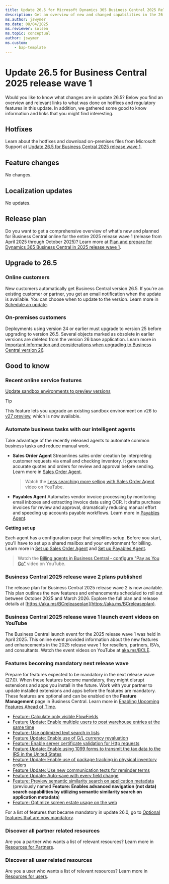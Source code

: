 ```yaml
---
title: Update 26.5 for Microsoft Dynamics 365 Business Central 2025 Release Wave 1
description: Get an overview of new and changed capabilities in the 26.5 update of Business Central online, which is part of 2025 release wave 1
ms.author: jswymer
ms.date: 08/04/2025
ms.reviewer: solsen
ms.topic: conceptual
author: jswymer
ms.custom:
    - bap-template
---
```

# Update 26.5 for Business Central 2025 release wave 1

Would you like to know what changes are in update 26.5? Below you find an overview and relevant links to what was done on hotfixes and regulatory features in this update. In addition, we gathered some good to know information and links that you might find interesting.

## Hotfixes

Learn about the hotfixes and download on-premises files from Microsoft Support at [Update 26.5 for Business Central 2025 release wave 1](https://support.microsoft.com/help/5066309).

## Feature changes

No changes.

## Localization updates

No updates.

## Release plan

Do you want to get a comprehensive overview of what's new and planned for Business Central online for the entire 2025 release wave 1 (release from April 2025 through October 2025)? Learn more at [Plan and prepare for Dynamics 365 Business Central in 2025 release wave 1](/dynamics365/release-plan/2025wave1/smb/dynamics365-business-central/)<!--(https://aka.ms/BCReleasePlan)-->.

## Upgrade to 26.5

### Online customers

New customers automatically get Business Central version 26.5. If you're an existing customer or partner, you get an email notification when the update is available. You can choose when to update to the version. Learn more in [Schedule an update](../administration/tenant-admin-center-update-management.md#schedule).

### On-premises customers

Deployments using version 24 or earlier must upgrade to version 25 before upgrading to version 26.5. Several objects marked as obsolete in earlier versions are deleted from the version 26 base application. Learn more in [Important information and considerations when upgrading to Business Central version 26](../upgrade/upgrade-considerations-v26.md).

## Good to know

### Recent online service features

[Update sandbox environments to preview versions](/dynamics365/release-plan/2025wave1/smb/dynamics365-business-central/update-sandbox-environments-preview-versions)

> [!TIP]
> This feature lets you upgrade an existing sandbox environment on v26 to [v27 preview](whatsnew-update-27-0.md), which is now available.

### Automate business tasks with our intelligent agents

Take advantage of the recently released agents to automate common business tasks and reduce manual work.

- **Sales Order Agent** Streamlines sales order creation by interpreting customer requests via email and checking inventory. It generates accurate quotes and orders for review and approval before sending. Learn more in [Sales Order Agent](/dynamics365/business-central/sales-order-agent).

  > Watch the [Less searching more selling with Sales Order Agent](https://youtu.be/Qmd6_5vYKDg) video on YouTube.

- **Payables Agent** Automates vendor invoice processing by monitoring email inboxes and extracting invoice data using OCR. It drafts purchase invoices for review and approval, dramatically reducing manual effort and speeding up accounts payable workflows. Learn more in [Payables Agent](/dynamics365/business-central/payables-agent).

**Getting set up**

Each agent has a configuration page that simplifies setup. Before you start, you'll have to set up a shared mailbox and your environment for billing. Learn more in [Set up Sales Order Agent](/dynamics365/business-central/sales-order-agent-setup) and [Set up Payables Agent](/dynamics365/business-central/payables-agent-setup).

> Watch the [Billing agents in Business Central - configure "Pay as You Go"](https://youtu.be/9esVS6I4wrY?si=lOzjFx-5wT_Vj3gS) video on YouTube.

### Business Central 2025 release wave 2 plans published

The release plan for Business Central 2025 release wave 2 is now available. This plan outlines the new features and enhancements scheduled to roll out between October 2025 and March 2026. Explore the full plan and release details at [https://aka.ms/BCreleaseplan](https://aka.ms/BCreleaseplan).

### Business Central 2025 release wave 1 launch event videos on YouTube

The Business Central launch event for the 2025 release wave 1 was held in April 2025. This online event provided information about the new features and enhancements in the 2025 release wave 1 for resellers, partners, ISVs, and consultants. Watch the event videos on YouTube at [aka.ms/BCLE](https://aka.ms/BCLE).

### Features becoming mandatory next release wave

Prepare for features expected to be mandatory in the next release wave (27.0). When these features become mandatory, they might disrupt extensions and apps you install in the future. Work with your partner to update installed extensions and apps before the features are mandatory. These features are optional and can be enabled on the **Feature Management** page in Business Central. Learn more in [Enabling Upcoming Features Ahead of Time](../administration/feature-management.md).

- [Feature: Calculate only visible FlowFields](../developer/calculate-only-visible-flowfields-feature-key.md)
- [Feature Update: Enable multiple users to post warehouse entries at the same time](/dynamics365/business-central/design-details-warehouse-entries#creating-warehouse-transactions)
- [Feature: Use optimized text search in lists](/dynamics365/business-central/design-details-warehouse-entries#creating-warehouse-transactions)
- [Feature Update: Enable use of G/L currency revaluation](/dynamics365/business-central/finance-revalue-account-balances)
- [Feature: Enable server certificate validation for Http requests](../developer/devenv-httpcertvalid-feature-key.md)
- [Feature Update: Enable using 1099 forms to transmit the tax data to the IRS in the United States](/dynamics365/business-central/localfunctionality/unitedstates/set-up-use-irs1099-form)
- [Feature Update: Enable use of package tracking in physical inventory orders](/dynamics365/business-central/inventory-how-work-item-tracking)
- [Feature Update: Use new communication texts for reminder terms](/dynamics365/business-central/finance-automate-reminders)
- [Feature Update: Auto-save with every field change](/dynamics365-release-plan/2022wave2/smb/dynamics365-business-central/auto-save-as-work)
- [Feature: Preview semantic similarity search on application metadata ](../developer/semantic-search-feature-key.md) (previously named **Feature: Enables advanced navigation (not data) search capabilities by utilizing semantic similarity search on application metadata**)
- [Feature: Optimize screen estate usage on the web](/dynamics365/release-plan/2025wave1/smb/dynamics365-business-central/optimize-screen-estate-usage-web)

For a list of features that became mandatory in update 26.0, go to [Optional features that are now mandatory](https://aka.ms/BCFeatureMgmt).

### Discover all partner related resources

Are you a partner who wants a list of relevant resources? Learn more in [Resources for Partners](https://aka.ms/BCAll).

### Discover all user related resources

Are you a user who wants a list of relevant resources? Learn more in [Resources for users](https://aka.ms/BCUsers).  
